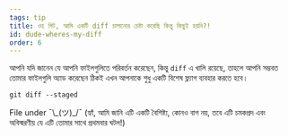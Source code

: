 ```yaml
---
tags: tip
title: ওহ গিট, আমি একটি diff চালানোর চেষ্টা করেছি কিন্তু কিছুই হয়নি?!
id: dude-wheres-my-diff
order: 6
---
```


আপনি যদি জানেন যে আপনি ফাইলগুলিতে পরিবর্তন করেছেন, কিন্তু `diff` এ খালি রয়েছে, তাহলে আপনি সম্ভবত তোমার ফাইলগুলি অ্যাড করেছেন ঠিকই এখন আপনাকে শুধু একটি বিশেষ ফ্ল্যাগ ব্যবহার করতে হবে।

```git
git diff --staged
```

File under &macr;\\\_(ツ)\_/&macr; (হ্যাঁ, আমি জানি এটি একটি বৈশিষ্ট্য, কোনও বাগ নয়, তবে এটি চমকপ্রদ এবং অবিস্মরণীয় যে এটি তোমার সাথে প্রথমবার ঘটল!)
